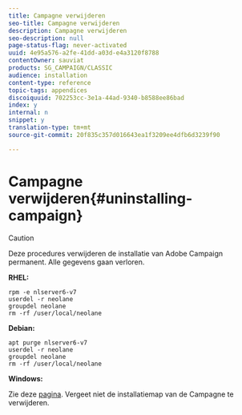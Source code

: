 ```yaml
---
title: Campagne verwijderen
seo-title: Campagne verwijderen
description: Campagne verwijderen
seo-description: null
page-status-flag: never-activated
uuid: 4e95a576-a2fe-41dd-a03d-e4a3120f8788
contentOwner: sauviat
products: SG_CAMPAIGN/CLASSIC
audience: installation
content-type: reference
topic-tags: appendices
discoiquuid: 702253cc-3e1a-44ad-9340-b8588ee86bad
index: y
internal: n
snippet: y
translation-type: tm+mt
source-git-commit: 20f835c357d016643ea1f3209ee4dfb6d3239f90

---
```



# Campagne verwijderen{#uninstalling-campaign}

>[!CAUTION]
>
>Deze procedures verwijderen de installatie van Adobe Campaign permanent. Alle gegevens gaan verloren.

**RHEL:**

```
rpm -e nlserver6-v7
userdel -r neolane
groupdel neolane
rm -rf /user/local/neolane
```

**Debian:**

```
apt purge nlserver6-v7
userdel -r neolane
groupdel neolane
rm -rf /user/local/neolane
```

**Windows:**

Zie deze [pagina](../../migration/using/migrating-in-windows-for-adobe-campaign-7.md#deleting-and-cleansing-adobe-campaign-previous-version). Vergeet niet de installatiemap van de Campagne te verwijderen.

